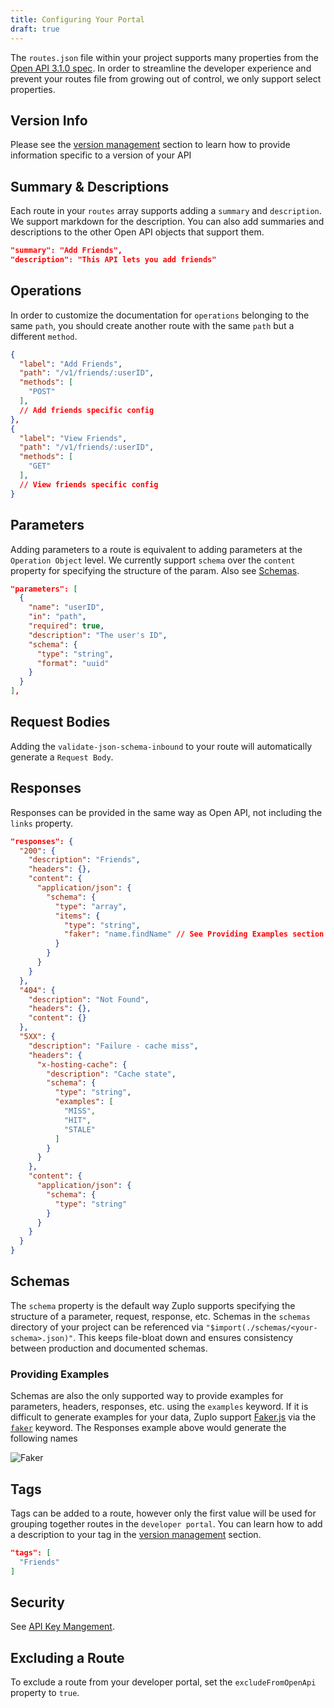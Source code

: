 ```yaml
---
title: Configuring Your Portal
draft: true
---
```


The `routes.json` file within your project supports many properties from the [Open API 3.1.0 spec](https://spec.openapis.org/oas/v3.1.0). In order to streamline the developer experience and prevent your routes file from growing out of control, we only support select properties.

## Version Info

Please see the [version management](/docs/developer-portal/version-management) section to learn how to provide information specific to a version of your API

## Summary & Descriptions

Each route in your `routes` array supports adding a `summary` and `description`. We support markdown for the description. You can also add summaries and descriptions to the other Open API objects that support them.

```json
"summary": "Add Friends",
"description": "This API lets you add friends"
```

## Operations

In order to customize the documentation for `operations` belonging to the same `path`, you should create another route with the same `path` but a different `method`.

```json
{
  "label": "Add Friends",
  "path": "/v1/friends/:userID",
  "methods": [
    "POST"
  ],
  // Add friends specific config
},
{
  "label": "View Friends",
  "path": "/v1/friends/:userID",
  "methods": [
    "GET"
  ],
  // View friends specific config
}
```

## Parameters

Adding parameters to a route is equivalent to adding parameters at the `Operation Object` level. We currently support `schema` over the `content` property for specifying the structure of the param. Also see [Schemas](#schemas).

```json
"parameters": [
  {
    "name": "userID",
    "in": "path",
    "required": true,
    "description": "The user's ID",
    "schema": {
      "type": "string",
      "format": "uuid"
    }
  }
],
```

## Request Bodies

Adding the `validate-json-schema-inbound` to your route will automatically generate a `Request Body`.

## Responses

Responses can be provided in the same way as Open API, not including the `links` property.

```json
"responses": {
  "200": {
    "description": "Friends",
    "headers": {},
    "content": {
      "application/json": {
        "schema": {
          "type": "array",
          "items": {
            "type": "string",
            "faker": "name.findName" // See Providing Examples section for faker usage in schemas
          }
        }
      }
    }
  },
  "404": {
    "description": "Not Found",
    "headers": {},
    "content": {}
  },
  "5XX": {
    "description": "Failure - cache miss",
    "headers": {
      "x-hosting-cache": {
        "description": "Cache state",
        "schema": {
          "type": "string",
          "examples": [
            "MISS",
            "HIT",
            "STALE"
          ]
        }
      }
    },
    "content": {
      "application/json": {
        "schema": {
          "type": "string"
        }
      }
    }
  }
}
```

## Schemas

The `schema` property is the default way Zuplo supports specifying the structure of a parameter, request, response, etc. Schemas in the `schemas` directory of your project can be referenced via `"$import(./schemas/<your-schema>.json)"`. This keeps file-bloat down and ensures consistency between production and documented schemas.

### Providing Examples

Schemas are also the only supported way to provide examples for parameters, headers, responses, etc. using the `examples` keyword. If it is difficult to generate examples for your data, Zuplo support [Faker.js](https://github.com/faker-js/faker) via the [`faker`](https://github.com/json-schema-faker/json-schema-faker/blob/master/docs/USAGE.md#faking-values) keyword. The Responses example above would generate the following names

![Faker](../../static/media/developer-portal/configuration/faker.png)

## Tags

Tags can be added to a route, however only the first value will be used for grouping together routes in the `developer portal`. You can learn how to add a description to your tag in the [version management](/docs/developer-portal/version-management) section.

```json
"tags": [
  "Friends"
]
```

## Security

See [API Key Mangement](/docs/developer-portal/api-key-management).

## Excluding a Route

To exclude a route from your developer portal, set the `excludeFromOpenApi` property to `true`.
